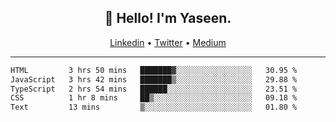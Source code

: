 <h2 align="center">👋 Hello! I'm Yaseen.</h2>
<p align="center">
  <a href="https://www.linkedin.com/in/yaseenkc/">Linkedin</a> •
  <a href="https://twitter.com/yaseeenkc">Twitter</a> •
  <a href="https://medium.com/@yaseen-kc">Medium</a>
</p>


<!--- 🔭 I’m currently working at []() as an  -->
<!--- - 💬 Ask me about **Javascript, React and Git** -->
<!--- - 📫 How to reach me: [@kc.yaseen](https://instagram.com/kc.yaseen) on Instagram -->
<!--- - ⚡ Fun fact: Big Fan of the :zap: emoji -->

-------

<!--START_SECTION:waka-->

```txt
HTML         3 hrs 50 mins   ███████▓░░░░░░░░░░░░░░░░░   30.95 %
JavaScript   3 hrs 42 mins   ███████▒░░░░░░░░░░░░░░░░░   29.88 %
TypeScript   2 hrs 54 mins   ██████░░░░░░░░░░░░░░░░░░░   23.51 %
CSS          1 hr 8 mins     ██▒░░░░░░░░░░░░░░░░░░░░░░   09.18 %
Text         13 mins         ▒░░░░░░░░░░░░░░░░░░░░░░░░   01.80 %
```

<!--END_SECTION:waka-->
